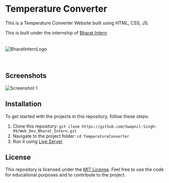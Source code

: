 # Temperature Converter

This is a Temperature Converter Website built using HTML, CSS, JS.

This is built under the internship of [Bharat Intern](https://bharatintern.live/)
<br>
<br>
<br>
![BharatInternLogo](https://bharatintern.live/b/icons/logoNoBg.png)
<br>
<br>
<br>
## Screenshots

![Screenshot 1](https://i.postimg.cc/6qDz29t7/image.png)

## Installation

To get started with the projects in this repository, follow these steps:

1. Clone this repository: `git clone https://github.com/Swapnil-Singh-99/Web_Dev_Bharat_Intern.git`
2. Navigate to the project folder: `cd TemperatureConverter`
3. Run it using [Live Server](https://marketplace.visualstudio.com/items?itemName=ritwickdey.LiveServer)

## License

This repository is licensed under the [MIT License](https://opensource.org/licenses/MIT). Feel free to use the code for educational purposes and to contribute to the project.